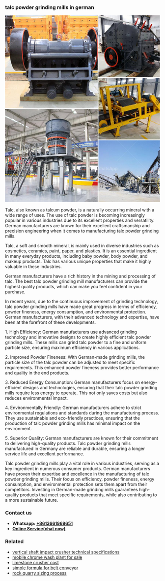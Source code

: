 <h3>talc powder grinding mills in german</h3><img src='1708323096.jpg' alt=''><p>Talc, also known as talcum powder, is a naturally occurring mineral with a wide range of uses. The use of talc powder is becoming increasingly popular in various industries due to its excellent properties and versatility. German manufacturers are known for their excellent craftsmanship and precision engineering when it comes to manufacturing talc powder grinding mills.</p><p>Talc, a soft and smooth mineral, is mainly used in diverse industries such as cosmetics, ceramics, paint, paper, and plastics. It is an essential ingredient in many everyday products, including baby powder, body powder, and makeup products. Talc has various unique properties that make it highly valuable in these industries.</p><p>German manufacturers have a rich history in the mining and processing of talc. The best talc powder grinding mill manufacturers can provide the highest quality products, which can make you feel confident in your purchase.</p><p>In recent years, due to the continuous improvement of grinding technology, talc powder grinding mills have made great progress in terms of efficiency, powder fineness, energy consumption, and environmental protection. German manufacturers, with their advanced technology and expertise, have been at the forefront of these developments.</p><p>1. High Efficiency: German manufacturers use advanced grinding technology and innovative designs to create highly efficient talc powder grinding mills. These mills can grind talc powder to a fine and uniform particle size, ensuring maximum efficiency in various applications.</p><p>2. Improved Powder Fineness: With German-made grinding mills, the particle size of the talc powder can be adjusted to meet specific requirements. This enhanced powder fineness provides better performance and quality in the end products.</p><p>3. Reduced Energy Consumption: German manufacturers focus on energy-efficient designs and technologies, ensuring that their talc powder grinding mills require less energy to operate. This not only saves costs but also reduces environmental impact.</p><p>4. Environmentally Friendly: German manufacturers adhere to strict environmental regulations and standards during the manufacturing process. They use sustainable and eco-friendly practices, ensuring that the production of talc powder grinding mills has minimal impact on the environment.</p><p>5. Superior Quality: German manufacturers are known for their commitment to delivering high-quality products. Talc powder grinding mills manufactured in Germany are reliable and durable, ensuring a longer service life and excellent performance.</p><p>Talc powder grinding mills play a vital role in various industries, serving as a key ingredient in numerous consumer products. German manufacturers have proven their expertise and excellence in the manufacturing of talc powder grinding mills. Their focus on efficiency, powder fineness, energy consumption, and environmental protection sets them apart from their competitors. Investing in German-made grinding mills guarantees high-quality products that meet specific requirements, while also contributing to a more sustainable future.</p><h3>Contact us</h3><ul><li><strong>Whatsapp:&nbsp;<a href="https://wa.me/8613661969651">+8613661969651</a></strong></li><li><a href="https://swt.shibang-china.com/?git&amp;zhl&amp;talc powder grinding mills in german"><strong>Online Service(chat now)</strong></a></li></ul><h3>Related</h3><ul><li><a href='vertical shaft impact crusher technical specifications.md'>vertical shaft impact crusher technical specifications</a></li><li><a href='mobile chrome wash plant for sale.md'>mobile chrome wash plant for sale</a></li><li><a href='limestone crusher cost.md'>limestone crusher cost</a></li><li><a href='simple formula for belt conveyor.md'>simple formula for belt conveyor</a></li><li><a href='rock quarry sizing process.md'>rock quarry sizing process</a></li></ul>